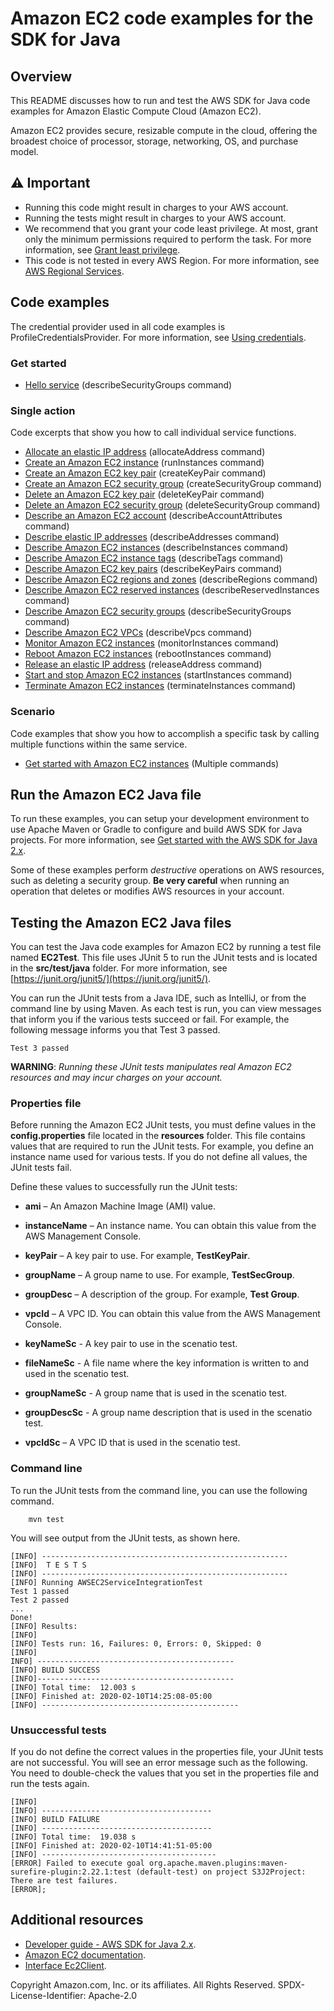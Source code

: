 # Amazon EC2 code examples for the SDK for Java

## Overview
This README discusses how to run and test the AWS SDK for Java code examples for Amazon Elastic Compute Cloud (Amazon EC2).

Amazon EC2 provides secure, resizable compute in the cloud, offering the broadest choice of processor, storage, networking, OS, and purchase model.

## ⚠️ Important
* Running this code might result in charges to your AWS account.
* Running the tests might result in charges to your AWS account.
* We recommend that you grant your code least privilege. At most, grant only the minimum permissions required to perform the task. For more information, see [Grant least privilege](https://docs.aws.amazon.com/IAM/latest/UserGuide/best-practices.html#grant-least-privilege). 
* This code is not tested in every AWS Region. For more information, see [AWS Regional Services](https://aws.amazon.com/about-aws/global-infrastructure/regional-product-services).

## Code examples

The credential provider used in all code examples is ProfileCredentialsProvider. For more information, see [Using credentials](https://docs.aws.amazon.com/sdk-for-java/latest/developer-guide/credentials.html).


### Get started

- [Hello service](https://github.com/awsdocs/aws-doc-sdk-examples/blob/main/javav2/example_code/ec2/src/main/java/com/example/ec2/DescribeSecurityGroups.java) (describeSecurityGroups command)

### Single action

Code excerpts that show you how to call individual service functions.

- [Allocate an elastic IP address](https://github.com/awsdocs/aws-doc-sdk-examples/blob/main/javav2/example_code/ec2/src/main/java/com/example/ec2/AllocateAddress.java) (allocateAddress command)
- [Create an Amazon EC2 instance](https://github.com/awsdocs/aws-doc-sdk-examples/blob/main/javav2/example_code/ec2/src/main/java/com/example/ec2/CreateInstance.java) (runInstances command)
- [Create an Amazon EC2 key pair](https://github.com/awsdocs/aws-doc-sdk-examples/blob/main/javav2/example_code/ec2/src/main/java/com/example/ec2/CreateKeyPair.java) (createKeyPair command)
- [Create an Amazon EC2 security group](https://github.com/awsdocs/aws-doc-sdk-examples/blob/main/javav2/example_code/ec2/src/main/java/com/example/ec2/CreateSecurityGroup.java) (createSecurityGroup command)
- [Delete an Amazon EC2 key pair](https://github.com/awsdocs/aws-doc-sdk-examples/blob/main/javav2/example_code/ec2/src/main/java/com/example/ec2/DeleteKeyPair.java) (deleteKeyPair command)
- [Delete an Amazon EC2 security group](https://github.com/awsdocs/aws-doc-sdk-examples/blob/main/javav2/example_code/ec2/src/main/java/com/example/ec2/DeleteSecurityGroup.java) (deleteSecurityGroup command)
- [Describe an Amazon EC2 account](https://github.com/awsdocs/aws-doc-sdk-examples/blob/main/javav2/example_code/ec2/src/main/java/com/example/ec2/DescribeAccount.java) (describeAccountAttributes command)
- [Describe elastic IP addresses](https://github.com/awsdocs/aws-doc-sdk-examples/blob/main/javav2/example_code/ec2/src/main/java/com/example/ec2/DescribeAddresses.java) (describeAddresses command)
- [Describe Amazon EC2 instances](https://github.com/awsdocs/aws-doc-sdk-examples/blob/main/javav2/example_code/ec2/src/main/java/com/example/ec2/DescribeInstances.java) (describeInstances command)
- [Describe Amazon EC2 instance tags](https://github.com/awsdocs/aws-doc-sdk-examples/blob/main/javav2/example_code/ec2/src/main/java/com/example/ec2/DescribeInstanceTags.java) (describeTags command)
- [Describe Amazon EC2 key pairs](https://github.com/awsdocs/aws-doc-sdk-examples/blob/main/javav2/example_code/ec2/src/main/java/com/example/ec2/DescribeKeyPairs.java) (describeKeyPairs command)
- [Describe Amazon EC2 regions and zones](https://github.com/awsdocs/aws-doc-sdk-examples/blob/main/javav2/example_code/ec2/src/main/java/com/example/ec2/DescribeRegionsAndZones.java) (describeRegions command)
- [Describe Amazon EC2 reserved instances](https://github.com/awsdocs/aws-doc-sdk-examples/blob/main/javav2/example_code/ec2/src/main/java/com/example/ec2/DescribeReservedInstances.java) (describeReservedInstances command)
- [Describe Amazon EC2 security groups](https://github.com/awsdocs/aws-doc-sdk-examples/blob/main/javav2/example_code/ec2/src/main/java/com/example/ec2/DescribeSecurityGroups.java) (describeSecurityGroups command)
- [Describe Amazon EC2 VPCs](https://github.com/awsdocs/aws-doc-sdk-examples/blob/main/javav2/example_code/ec2/src/main/java/com/example/ec2/DescribeVPCs.java) (describeVpcs command)
- [Monitor Amazon EC2 instances](https://github.com/awsdocs/aws-doc-sdk-examples/blob/main/javav2/example_code/ec2/src/main/java/com/example/ec2/MonitorInstance.java) (monitorInstances command)
- [Reboot Amazon EC2 instances](https://github.com/awsdocs/aws-doc-sdk-examples/blob/main/javav2/example_code/ec2/src/main/java/com/example/ec2/RebootInstance.java) (rebootInstances command)
- [Release an elastic IP address](https://github.com/awsdocs/aws-doc-sdk-examples/blob/main/javav2/example_code/ec2/src/main/java/com/example/ec2/ReleaseAddress.java) (releaseAddress command)
- [Start and stop Amazon EC2 instances](https://github.com/awsdocs/aws-doc-sdk-examples/blob/main/javav2/example_code/ec2/src/main/java/com/example/ec2/StartStopInstance.java) (startInstances command)
- [Terminate Amazon EC2 instances](https://github.com/awsdocs/aws-doc-sdk-examples/blob/main/javav2/example_code/ec2/src/main/java/com/example/ec2/TerminateInstance.java) (terminateInstances command)

### Scenario 

Code examples that show you how to accomplish a specific task by calling multiple functions within the same service.

- [Get started with Amazon EC2 instances](https://github.com/awsdocs/aws-doc-sdk-examples/blob/main/javav2/example_code/support/src/main/javav2/example_code/ec2/src/main/java/com/example/ec2/EC2Scenario.java) (Multiple commands)

## Run the  Amazon EC2 Java file

To run these examples, you can setup your development environment to use Apache Maven or Gradle to configure and build AWS SDK for Java projects. For more information, 
see [Get started with the AWS SDK for Java 2.x](https://docs.aws.amazon.com/sdk-for-java/latest/developer-guide/get-started.html). 

Some of these examples perform *destructive* operations on AWS resources, such as deleting a security group. **Be very careful** when running an operation that deletes or modifies AWS resources in your account.

 ## Testing the Amazon EC2 Java files

You can test the Java code examples for Amazon EC2 by running a test file named **EC2Test**. This file uses JUnit 5 to run the JUnit tests and is located in the **src/test/java** folder. For more information, see [https://junit.org/junit5/](https://junit.org/junit5/).

You can run the JUnit tests from a Java IDE, such as IntelliJ, or from the command line by using Maven. As each test is run, you can view messages that inform you if the various tests succeed or fail. For example, the following message informs you that Test 3 passed.

	Test 3 passed

**WARNING**: _Running these JUnit tests manipulates real Amazon EC2 resources and may incur charges on your account._

 ### Properties file
Before running the Amazon EC2 JUnit tests, you must define values in the **config.properties** file located in the **resources** folder. This file contains values that are required to run the JUnit tests. For example, you define an instance name used for various tests. If you do not define all values, the JUnit tests fail.

Define these values to successfully run the JUnit tests:

- **ami** – An Amazon Machine Image (AMI) value.
- **instanceName** – An instance name. You can obtain this value from the AWS Management Console.
- **keyPair** – A key pair to use. For example, **TestKeyPair**.
- **groupName** – A group name to use. For example, **TestSecGroup**.
- **groupDesc** – A description of the group. For example, **Test Group**.
- **vpcId** – A VPC ID. You can obtain this value from the AWS Management Console.

- **keyNameSc** - A key pair to use in the scenatio test.
- **fileNameSc** - A file name where the key information is written to and used in the scenatio test. 
- **groupNameSc** - A group name that is used in the scenatio test. 
- **groupDescSc** - A group name description that is used in the scenatio test. 
- **vpcIdSc** – A VPC ID that is used in the scenatio test.

### Command line
To run the JUnit tests from the command line, you can use the following command.

		mvn test

You will see output from the JUnit tests, as shown here.

	[INFO] -------------------------------------------------------
	[INFO]  T E S T S
	[INFO] -------------------------------------------------------
	[INFO] Running AWSEC2ServiceIntegrationTest
	Test 1 passed
	Test 2 passed
	...
	Done!
	[INFO] Results:
	[INFO]
	[INFO] Tests run: 16, Failures: 0, Errors: 0, Skipped: 0
	[INFO]
	INFO] --------------------------------------------
	[INFO] BUILD SUCCESS
	[INFO]--------------------------------------------
	[INFO] Total time:  12.003 s
	[INFO] Finished at: 2020-02-10T14:25:08-05:00
	[INFO] --------------------------------------------

### Unsuccessful tests

If you do not define the correct values in the properties file, your JUnit tests are not successful. You will see an error message such as the following. You need to double-check the values that you set in the properties file and run the tests again.

	[INFO]
	[INFO] --------------------------------------
	[INFO] BUILD FAILURE
	[INFO] --------------------------------------
	[INFO] Total time:  19.038 s
	[INFO] Finished at: 2020-02-10T14:41:51-05:00
	[INFO] ---------------------------------------
	[ERROR] Failed to execute goal org.apache.maven.plugins:maven-surefire-plugin:2.22.1:test (default-test) on project S3J2Project:  There are test failures.
	[ERROR];
	
## Additional resources
* [Developer guide - AWS SDK for Java 2.x](https://docs.aws.amazon.com/sdk-for-java/latest/developer-guide/get-started.html).
* [Amazon EC2 documentation](https://docs.aws.amazon.com/ec2/index.html).
* [Interface Ec2Client](https://sdk.amazonaws.com/java/api/latest/software/amazon/awssdk/services/ec2/Ec2Client.html).

Copyright Amazon.com, Inc. or its affiliates. All Rights Reserved. SPDX-License-Identifier: Apache-2.0
	
